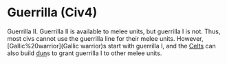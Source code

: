 # Guerrilla (Civ4)

Guerrilla II.
Guerrilla II is available to melee units, but guerrilla I is not. Thus, most civs cannot use the guerrilla line for their melee units. However, [Gallic%20warrior](Gallic warrior)s start with guerrilla I, and the [Celts](Celts) can also build [dun](dun)s to grant guerrilla I to other melee units.